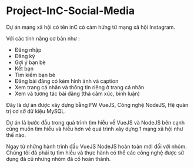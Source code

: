 # Project-InC-Social-Media

Dự án mạng xã hội có tên inC có cảm hứng từ mạng xã hội Instagram.

Với các tính năng cơ bản như :
  + Đăng nhập
  + Đăng ký
  + Gợi ý bạn bè
  + Kết bạn
  + Tìm kiếm bạn bè
  + Đăng bài đăng có kèm hình ảnh và caption
  + Xem trang cá nhân và thông tin riêng ở trang cá nhân
  + Xem và tương tác bài đăng (thả cảm xúc, bình luận)

Đây là dự án được xây dựng bằng FW VueJS, Công nghệ NodeJS, Hệ quản trị cơ sỡ dữ kiệu MySQL.

Dự án là bước đầu trong quá trình tìm hiểu về VueJS và NodeJS bên cạnh cũng muốn tìm hiểu và hiểu hơn về quá trình 
xây dựng 1 mạng xã hội như thế nào.

Ngay từ những hành trình đầu VueJS NodeJS hoàn toàn mới đối với nhóm. Chúng tôi đã phải tự tìm hiều và thực hành có thể các công nghệ được sử dụng đã cũ nhưng nhóm đã cố hoàn thành.

